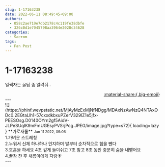 ```yaml
---
slug: 1-17163238
date: 2022-06-11 08:49:45+09:00
authors:
  - 058c2ae719e7db2178c4c119fe38dbfe
  - 326c0d1e7045798aa3964e2028c34628
categories:
  - Saerom
tags:
  - Fan Post
---
```


# 1-17163238

<div class="post-container" markdown="1">
<div class="content-container md-sidebar__scrollwrap" markdown="1">

일찍자는 꿀팁 좀 알려줘..

</div>
</div>

<div style="text-align: right;" markdown="1">
<a href="https://weverse.io/fromis9/fanpost/1-17163238" style="text-align: right;">:material-share:{.big-emoji}</a>
</div>
---

<div class="comments-container md-sidebar__scrollwrap" markdown="1">
<div class="comment" markdown="1">
<div class='id-container' markdown="1">
![](https://phinf.wevpstatic.net/MjAyMzExMjNfNDgg/MDAxNzAwNzQ4NTAxODc0.2EGtaLlh1-57cxxdkbxuPZerV329IZ1e5jfx-PEESOsg.D0140OYrn2gf5AidV-JLPeSUqIK9mFmUGEsyPVSrjPcg.JPEG/image.jpg?type=s72){ loading=lazy }
**<span class="artist">가로새롬</span>** <small>Jun 11 2022, 09:06</small><br>
</div>
<div class='comment-body' markdown="1">
1.가벼운 스트레칭<br>2.누워서 신체 하나하나 인지하며 발부터 순차적으로 힘을 뺀다 <br>3.호흡을 하세요 4초 깊게 들이쉬고 7초 참고 8초 동안 충분히 숨을 내뱉어요<br>4.꿀잠 잔 후 새롬이에게 자랑☀️
</div>
</div>
</div>
---
